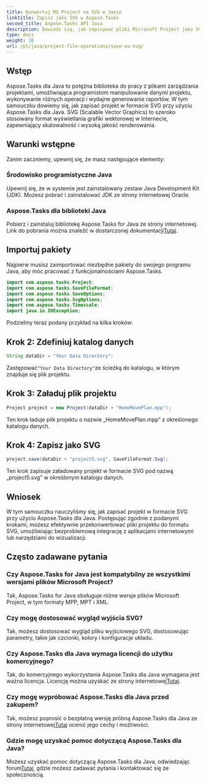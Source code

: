```yaml
---
title: Konwertuj MS Project na SVG w Javie
linktitle: Zapisz jako SVG w Aspose.Tasks
second_title: Aspose.Tasks API Java
description: Dowiedz się, jak zapisywać pliki Microsoft Project jako SVG w Javie przy użyciu biblioteki Aspose.Tasks. Przewodnik krok po kroku z przykładami kodu.
type: docs
weight: 18
url: /pl/java/project-file-operations/save-as-svg/
---
```

## Wstęp
Aspose.Tasks dla Java to potężna biblioteka do pracy z plikami zarządzania projektami, umożliwiająca programistom manipulowanie danymi projektu, wykonywanie różnych operacji i wydajne generowanie raportów. W tym samouczku dowiemy się, jak zapisać projekt w formacie SVG przy użyciu Aspose.Tasks dla Java. SVG (Scalable Vector Graphics) to szeroko stosowany format wyświetlania grafiki wektorowej w Internecie, zapewniający skalowalność i wysoką jakość renderowania.
## Warunki wstępne
Zanim zaczniemy, upewnij się, że masz następujące elementy:
### Środowisko programistyczne Java
Upewnij się, że w systemie jest zainstalowany zestaw Java Development Kit (JDK). Możesz pobrać i zainstalować JDK ze strony internetowej Oracle.
### Aspose.Tasks dla biblioteki Java
 Pobierz i zainstaluj bibliotekę Aspose.Tasks for Java ze strony internetowej. Link do pobrania można znaleźć w dostarczonej dokumentacji[Tutaj](https://releases.aspose.com/tasks/java/).

## Importuj pakiety
Najpierw musisz zaimportować niezbędne pakiety do swojego programu Java, aby móc pracować z funkcjonalnościami Aspose.Tasks.

```java
import com.aspose.tasks.Project;
import com.aspose.tasks.SaveFileFormat;
import com.aspose.tasks.SaveOptions;
import com.aspose.tasks.SvgOptions;
import com.aspose.tasks.Timescale;
import java.io.IOException;
```

Podzielmy teraz podany przykład na kilka kroków:
## Krok 2: Zdefiniuj katalog danych
```java
String dataDir = "Your Data Directory";
```
 Zastępować`"Your Data Directory"`ze ścieżką do katalogu, w którym znajduje się plik projektu.
## Krok 3: Załaduj plik projektu
```java
Project project = new Project(dataDir + "HomeMovePlan.mpp");
```
Ten krok ładuje plik projektu o nazwie „HomeMovePlan.mpp” z określonego katalogu danych.
## Krok 4: Zapisz jako SVG
```java
project.save(dataDir + "project5.svg", SaveFileFormat.Svg);
```
Ten krok zapisuje załadowany projekt w formacie SVG pod nazwą „project5.svg” w określonym katalogu danych.

## Wniosek
W tym samouczku nauczyliśmy się, jak zapisać projekt w formacie SVG przy użyciu Aspose.Tasks dla Java. Postępując zgodnie z podanymi krokami, możesz efektywnie przekonwertować pliki projektu do formatu SVG, umożliwiając bezproblemową integrację z aplikacjami internetowymi lub narzędziami do wizualizacji.
## Często zadawane pytania
### Czy Aspose.Tasks for Java jest kompatybilny ze wszystkimi wersjami plików Microsoft Project?
Tak, Aspose.Tasks for Java obsługuje różne wersje plików Microsoft Project, w tym formaty MPP, MPT i XML.
### Czy mogę dostosować wygląd wyjścia SVG?
Tak, możesz dostosować wygląd pliku wyjściowego SVG, dostosowując parametry, takie jak czcionki, kolory i konfiguracje układu.
### Czy Aspose.Tasks dla Java wymaga licencji do użytku komercyjnego?
 Tak, do komercyjnego wykorzystania Aspose.Tasks dla Java wymagana jest ważna licencja. Licencję można uzyskać ze strony internetowej[Tutaj](https://purchase.aspose.com/temporary-license/).
### Czy mogę wypróbować Aspose.Tasks dla Java przed zakupem?
 Tak, możesz poprosić o bezpłatną wersję próbną Aspose.Tasks dla Java ze strony internetowej[Tutaj](https://purchase.aspose.com/buy) ocenić jego cechy i możliwości.
### Gdzie mogę uzyskać pomoc dotyczącą Aspose.Tasks dla Java?
 Możesz uzyskać pomoc dotyczącą Aspose.Tasks dla Java, odwiedzając forum[Tutaj](https://forum.aspose.com/c/tasks/15), gdzie możesz zadawać pytania i kontaktować się ze społecznością.